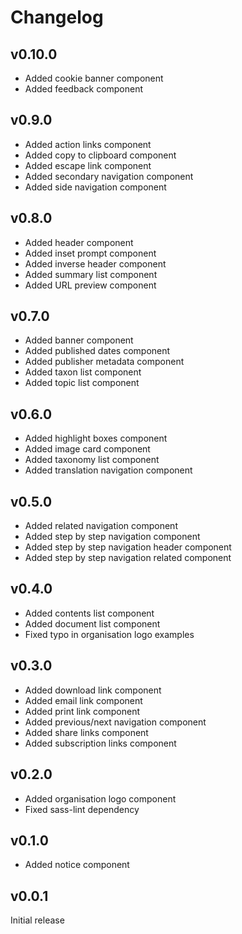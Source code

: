 # Changelog

## v0.10.0

- Added cookie banner component
- Added feedback component

## v0.9.0

- Added action links component
- Added copy to clipboard component
- Added escape link component
- Added secondary navigation component
- Added side navigation component

## v0.8.0

- Added header component
- Added inset prompt component
- Added inverse header component
- Added summary list component
- Added URL preview component

## v0.7.0

- Added banner component
- Added published dates component
- Added publisher metadata component
- Added taxon list component
- Added topic list component

## v0.6.0

- Added highlight boxes component
- Added image card component
- Added taxonomy list component
- Added translation navigation component

## v0.5.0

- Added related navigation component
- Added step by step navigation component
- Added step by step navigation header component
- Added step by step navigation related component

## v0.4.0

- Added contents list component
- Added document list component
- Fixed typo in organisation logo examples

## v0.3.0

- Added download link component
- Added email link component
- Added print link component
- Added previous/next navigation component
- Added share links component
- Added subscription links component

## v0.2.0

- Added organisation logo component
- Fixed sass-lint dependency

## v0.1.0

- Added notice component

## v0.0.1

Initial release